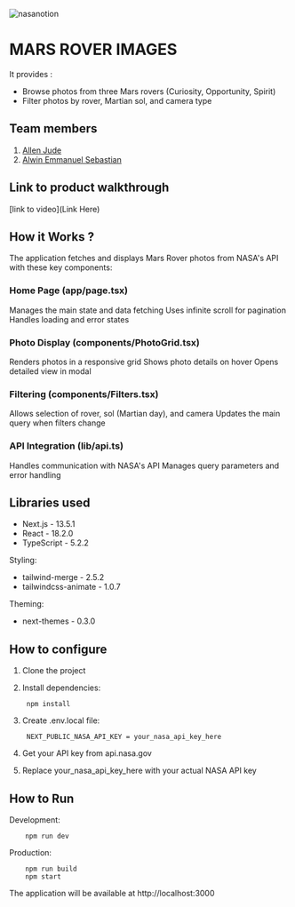 




![nasanotion](https://github.com/user-attachments/assets/f5e65cb8-48c0-4dc0-b757-bf3569f32d2f)

# MARS ROVER IMAGES
It provides :
* Browse photos from three Mars rovers (Curiosity, Opportunity, Spirit)
* Filter photos by rover, Martian sol, and camera type


## Team members
1. [Allen Jude](https://github.com/Ajallen14)
2. [Alwin Emmanuel Sebastian](https://github.com/Alwin42)

## Link to product walkthrough
[link to video](Link Here)

## How it Works ?

The application fetches and displays Mars Rover photos from NASA's API with these key components:

### Home Page (app/page.tsx)
Manages the main state and data fetching
Uses infinite scroll for pagination
Handles loading and error states

### Photo Display (components/PhotoGrid.tsx)
Renders photos in a responsive grid
Shows photo details on hover
Opens detailed view in modal

### Filtering (components/Filters.tsx)
Allows selection of rover, sol (Martian day), and camera
Updates the main query when filters change

### API Integration (lib/api.ts)
Handles communication with NASA's API
Manages query parameters and error handling

## Libraries used

- Next.js - 13.5.1
- React - 18.2.0
- TypeScript - 5.2.2

Styling:
- tailwind-merge - 2.5.2
- tailwindcss-animate - 1.0.7

Theming:
- next-themes - 0.3.0


## How to configure
1. Clone the project
2. Install dependencies:

        npm install

3. Create .env.local file:

        NEXT_PUBLIC_NASA_API_KEY = your_nasa_api_key_here

4. Get your API key from api.nasa.gov
5. Replace your_nasa_api_key_here with your actual NASA API key

## How to Run
Development:

        npm run dev

Production:
    
        npm run build
        npm start
The application will be available at http://localhost:3000